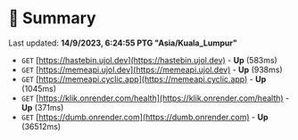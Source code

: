 # 📖 Summary
Last updated: **14/9/2023, 6:24:55 PTG "Asia/Kuala_Lumpur"**

- `GET` [https://hastebin.ujol.dev](https://hastebin.ujol.dev) - **Up** (583ms)
- `GET` [https://memeapi.ujol.dev](https://memeapi.ujol.dev) - **Up** (938ms)
- `GET` [https://memeapi.cyclic.app](https://memeapi.cyclic.app) - **Up** (1045ms)
- `GET` [https://klik.onrender.com/health](https://klik.onrender.com/health) - **Up** (371ms)
- `GET` [https://dumb.onrender.com](https://dumb.onrender.com) - **Up** (36512ms)
